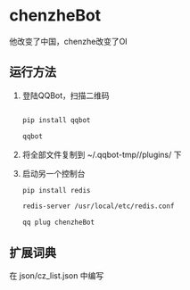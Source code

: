 # chenzheBot

他改变了中国，chenzhe改变了OI

## 运行方法

1. 登陆QQBot，扫描二维码

    ```bash

    pip install qqbot

    qqbot
    ```

2. 将全部文件复制到 ~/.qqbot-tmp//plugins/ 下

3. 启动另一个控制台

    ```bash
    pip install redis

    redis-server /usr/local/etc/redis.conf

    qq plug chenzheBot
    ```

## 扩展词典

在 json/cz_list.json 中编写